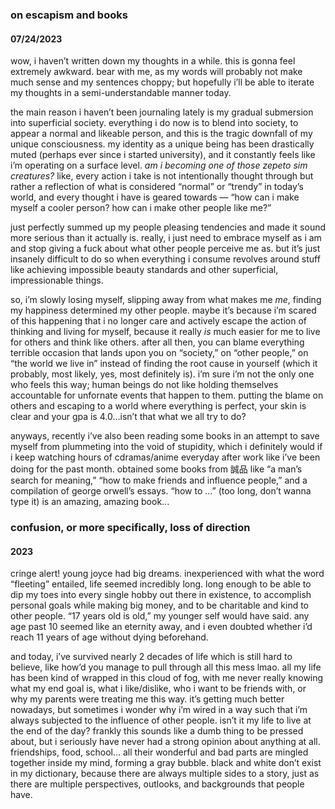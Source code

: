### on escapism and books
#### 07/24/2023
wow, i haven’t written down my thoughts in a while. this is gonna feel extremely awkward. bear with me, as my words will probably not make much sense and my sentences choppy; but hopefully i’ll be able to iterate my thoughts in a semi-understandable manner today. 

the main reason i haven’t been journaling lately is my gradual submersion into superficial society. everything i do now is to blend into society, to appear a normal and likeable person, and this is the tragic downfall of my unique consciousness. my identity as a unique being has been drastically muted (perhaps ever since i started university), and it constantly feels like i’m operating on a surface level. *am i becoming one of those zepeto sim creatures?* like, every action i take is not intentionally thought through but rather a reflection of what is considered “normal” or “trendy” in today’s world, and every thought i have is geared towards — “how can i make myself a cooler person? how can i make other people like me?” 

just perfectly summed up my people pleasing tendencies and made it sound more serious than it actually is. really, i just need to embrace myself as i am and stop giving a fuck about what other people perceive me as. but it’s just insanely difficult to do so when everything i consume revolves around stuff like achieving impossible beauty standards and other superficial, impressionable things. 

so, i’m slowly losing myself, slipping away from what makes me *me*, finding my happiness determined my other people. maybe it’s because i’m scared of this happening that i no longer care and actively escape the action of thinking and living for myself, because it really *is* much easier for me to live for others and think like others. after all then, you can blame everything terrible occasion that lands upon you on “society,” on “other people,” on “the world we live in” instead of finding the root cause in yourself (which it probably, most likely, yes, most definitely is). i’m sure i’m not the only one who feels this way; human beings do not like holding themselves accountable for unfornate events that happen to them. putting the blame on others and escaping to a world where everything is perfect, your skin is clear and your gpa is 4.0…isn’t that what we all try to do?

anyways, recently i’ve also been reading some books in an attempt to save myself from plummeting into the void of stupidity, which i definitely would if i keep watching hours of cdramas/anime everyday after work like i’ve been doing for the past month. obtained some books from 誠品 like “a man’s search for meaning,” “how to make friends and influence people,” and a compilation of george orwell’s essays. “how to …” (too long, don’t wanna type it) is an amazing, amazing book...

### confusion, or more specifically, loss of direction
#### 2023

cringe alert! young joyce had big dreams. inexperienced with what the word “fleeting” entailed, life seemed incredibly long. long enough to be able to dip my toes into every single hobby out there in existence, to accomplish personal goals while making big money, and to be charitable and kind to other people. “17 years old is old,” my younger self would have said. any age past 10 seemed like an eternity away, and i even doubted whether i’d reach 11 years of age without dying beforehand. 

and today, i’ve survived nearly 2 decades of life which is still hard to believe, like how’d you manage to pull through all this mess lmao. all my life has been kind of wrapped in this cloud of fog, with me never really knowing what my end goal is, what i like/dislike, who i want to be friends with, or why my parents were treating me this way. it’s getting much better nowadays, but sometimes i wonder why i’m wired in a way such that i’m always subjected to the influence of other people. isn’t it my life to live at the end of the day? frankly this sounds like a dumb thing to be pressed about, but i seriously have never had a strong opinion about anything at all. friendships, food, school… all their wonderful and bad parts are mingled together inside my mind, forming a gray bubble. black and white don’t exist in my dictionary, because there are always multiple sides to a story, just as there are multiple perspectives, outlooks, and backgrounds that people have.